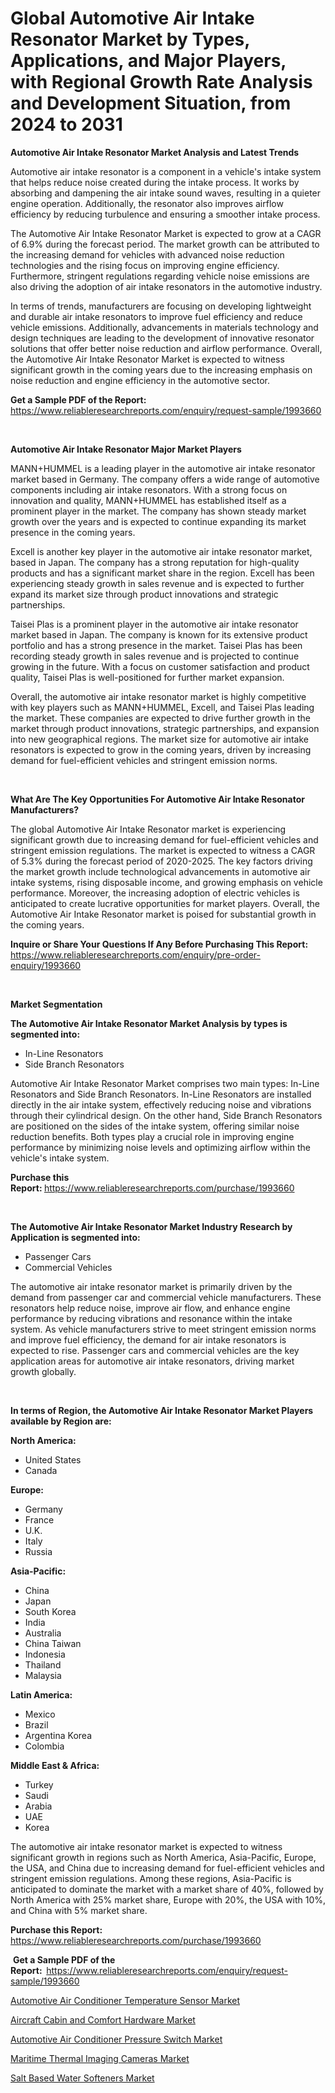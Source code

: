 <p><h1>Global Automotive Air Intake Resonator Market by Types, Applications, and Major Players, with Regional Growth Rate Analysis and Development Situation, from 2024 to 2031</h1></p><p><strong>Automotive Air Intake Resonator Market Analysis and Latest Trends</strong></p>
<p><p>Automotive air intake resonator is a component in a vehicle's intake system that helps reduce noise created during the intake process. It works by absorbing and dampening the air intake sound waves, resulting in a quieter engine operation. Additionally, the resonator also improves airflow efficiency by reducing turbulence and ensuring a smoother intake process.</p><p>The Automotive Air Intake Resonator Market is expected to grow at a CAGR of 6.9% during the forecast period. The market growth can be attributed to the increasing demand for vehicles with advanced noise reduction technologies and the rising focus on improving engine efficiency. Furthermore, stringent regulations regarding vehicle noise emissions are also driving the adoption of air intake resonators in the automotive industry.</p><p>In terms of trends, manufacturers are focusing on developing lightweight and durable air intake resonators to improve fuel efficiency and reduce vehicle emissions. Additionally, advancements in materials technology and design techniques are leading to the development of innovative resonator solutions that offer better noise reduction and airflow performance. Overall, the Automotive Air Intake Resonator Market is expected to witness significant growth in the coming years due to the increasing emphasis on noise reduction and engine efficiency in the automotive sector.</p></p>
<p><strong>Get a Sample PDF of the Report:&nbsp;</strong> <a href="https://www.reliableresearchreports.com/enquiry/request-sample/1993660">https://www.reliableresearchreports.com/enquiry/request-sample/1993660</a></p>
<p>&nbsp;</p>
<p><strong>Automotive Air Intake Resonator Major Market Players</strong></p>
<p><p>MANN+HUMMEL is a leading player in the automotive air intake resonator market based in Germany. The company offers a wide range of automotive components including air intake resonators. With a strong focus on innovation and quality, MANN+HUMMEL has established itself as a prominent player in the market. The company has shown steady market growth over the years and is expected to continue expanding its market presence in the coming years.</p><p>Excell is another key player in the automotive air intake resonator market, based in Japan. The company has a strong reputation for high-quality products and has a significant market share in the region. Excell has been experiencing steady growth in sales revenue and is expected to further expand its market size through product innovations and strategic partnerships.</p><p>Taisei Plas is a prominent player in the automotive air intake resonator market based in Japan. The company is known for its extensive product portfolio and has a strong presence in the market. Taisei Plas has been recording steady growth in sales revenue and is projected to continue growing in the future. With a focus on customer satisfaction and product quality, Taisei Plas is well-positioned for further market expansion.</p><p>Overall, the automotive air intake resonator market is highly competitive with key players such as MANN+HUMMEL, Excell, and Taisei Plas leading the market. These companies are expected to drive further growth in the market through product innovations, strategic partnerships, and expansion into new geographical regions. The market size for automotive air intake resonators is expected to grow in the coming years, driven by increasing demand for fuel-efficient vehicles and stringent emission norms.</p></p>
<p>&nbsp;</p>
<p><strong>What Are The Key Opportunities For Automotive Air Intake Resonator Manufacturers?</strong></p>
<p><p>The global Automotive Air Intake Resonator market is experiencing significant growth due to increasing demand for fuel-efficient vehicles and stringent emission regulations. The market is expected to witness a CAGR of 5.3% during the forecast period of 2020-2025. The key factors driving the market growth include technological advancements in automotive air intake systems, rising disposable income, and growing emphasis on vehicle performance. Moreover, the increasing adoption of electric vehicles is anticipated to create lucrative opportunities for market players. Overall, the Automotive Air Intake Resonator market is poised for substantial growth in the coming years.</p></p>
<p><strong>Inquire or Share Your Questions If Any Before Purchasing This Report:</strong> <a href="https://www.reliableresearchreports.com/enquiry/pre-order-enquiry/1993660">https://www.reliableresearchreports.com/enquiry/pre-order-enquiry/1993660</a></p>
<p>&nbsp;</p>
<p><strong>Market Segmentation</strong></p>
<p><strong>The Automotive Air Intake Resonator Market Analysis by types is segmented into:</strong></p>
<p><ul><li>In-Line Resonators</li><li>Side Branch Resonators</li></ul></p>
<p><p>Automotive Air Intake Resonator Market comprises two main types: In-Line Resonators and Side Branch Resonators. In-Line Resonators are installed directly in the air intake system, effectively reducing noise and vibrations through their cylindrical design. On the other hand, Side Branch Resonators are positioned on the sides of the intake system, offering similar noise reduction benefits. Both types play a crucial role in improving engine performance by minimizing noise levels and optimizing airflow within the vehicle's intake system.</p></p>
<p><strong>Purchase this Report:&nbsp;</strong><a href="https://www.reliableresearchreports.com/purchase/1993660">https://www.reliableresearchreports.com/purchase/1993660</a></p>
<p>&nbsp;</p>
<p><strong>The Automotive Air Intake Resonator Market Industry Research by Application is segmented into:</strong></p>
<p><ul><li>Passenger Cars</li><li>Commercial Vehicles</li></ul></p>
<p><p>The automotive air intake resonator market is primarily driven by the demand from passenger car and commercial vehicle manufacturers. These resonators help reduce noise, improve air flow, and enhance engine performance by reducing vibrations and resonance within the intake system. As vehicle manufacturers strive to meet stringent emission norms and improve fuel efficiency, the demand for air intake resonators is expected to rise. Passenger cars and commercial vehicles are the key application areas for automotive air intake resonators, driving market growth globally.</p></p>
<p>&nbsp;</p>
<p><strong>In terms of Region, the Automotive Air Intake Resonator Market Players available by Region are:</strong></p>
<p>
    <p> <strong> North America: </strong>
        <ul>
            <li>United States</li>
            <li>Canada</li>
        </ul>
        </p> 
    <p> <strong> Europe: </strong>
        <ul>
            <li>Germany</li>
            <li>France</li>
            <li>U.K.</li>
            <li>Italy</li>
            <li>Russia</li>
        </ul>
        </p> 
    <p> <strong> Asia-Pacific: </strong>
        <ul>
            <li>China</li>
            <li>Japan</li>
            <li>South Korea</li>
            <li>India</li>
            <li>Australia</li>
            <li>China Taiwan</li>
            <li>Indonesia</li>
            <li>Thailand</li>
            <li>Malaysia</li>
        </ul>
        </p> 
    <p> <strong> Latin America: </strong>
        <ul>
            <li>Mexico</li>
            <li>Brazil</li>
            <li>Argentina Korea</li>
            <li>Colombia</li>
        </ul>
        </p> 
    <p> <strong> Middle East & Africa: </strong>
        <ul>
            <li>Turkey</li>
            <li>Saudi</li>
            <li>Arabia</li>
            <li>UAE</li>
            <li>Korea</li>
        </ul>
    </p>
    </p>
<p><p>The automotive air intake resonator market is expected to witness significant growth in regions such as North America, Asia-Pacific, Europe, the USA, and China due to increasing demand for fuel-efficient vehicles and stringent emission regulations. Among these regions, Asia-Pacific is anticipated to dominate the market with a market share of 40%, followed by North America with 25% market share, Europe with 20%, the USA with 10%, and China with 5% market share.</p></p>
<p><strong>Purchase this Report: </strong><a href="https://www.reliableresearchreports.com/purchase/1993660">https://www.reliableresearchreports.com/purchase/1993660</a></p>
<p>&nbsp;<strong>Get a Sample PDF of the Report:&nbsp;&nbsp;</strong><a href="https://www.reliableresearchreports.com/enquiry/request-sample/1993660">https://www.reliableresearchreports.com/enquiry/request-sample/1993660</a></p>
<p><strong></strong></p>
<p><p><a href="https://github.com/jaidynmorantestelletmjzya/Market-Research-Report-List-1/blob/main/automotive-air-conditioner-temperature-sensor-market.md">Automotive Air Conditioner Temperature Sensor Market</a></p><p><a href="https://rainy-horn-d69.notion.site/Aircraft-Cabin-and-Comfort-Hardware-Market-Furnish-Information-about-Market-Size-Market-Share-Mark-9fb7f1cf1a4f41ed9e0d3baeee145725">Aircraft Cabin and Comfort Hardware Market</a></p><p><a href="https://github.com/juniordelafrance/Market-Research-Report-List-2/blob/main/automotive-air-conditioner-pressure-switch-market.md">Automotive Air Conditioner Pressure Switch Market</a></p><p><a href="https://woozy-pyroraptor-a1f.notion.site/Maritime-Thermal-Imaging-Cameras-Market-Research-Report-Forecasted-for-Period-from-2024-2031-by-M-7df4e63d91a044e99334bf432030022f">Maritime Thermal Imaging Cameras Market</a></p><p><a href="https://view.publitas.com/reportprime-1/salt-based-water-softeners-market-research-report-forecasted-for-period-from-2024-2031-by-market-type-market-application-and-region/">Salt Based Water Softeners Market</a></p></p>